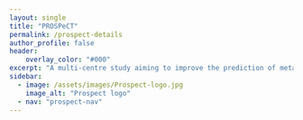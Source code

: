 ```yaml
---
layout: single
title: "PROSPeCT"
permalink: /prospect-details
author_profile: false
header:
    overlay_color: "#000"
excerpt: "A multi-centre study aiming to improve the prediction of metastatic disease in primary colorectal cancer"
sidebar:
  - image: /assets/images/Prospect-logo.jpg
    image_alt: "Prospect logo"
  - nav: "prospect-nav"
---
```


